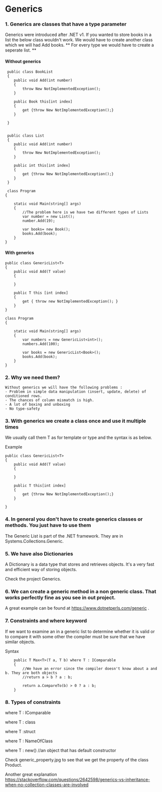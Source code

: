 # Generics

### 1. Generics are classes that have a type parameter
Generics were introduced after .NET v1. If you wanted to store books in a list the below class wouldn't work.
We would have to create another class which we will had Add books. ** For every type we would have to create a seperate list. **

#### Without generics 

	 public class BookList
	 {
		public void Add(int number)
		{
			throw New NotImplementedException();
		}
		
		public Book this[int index]
		{
			get {throw New NotImplementedException();}
		}
	 
	 }

	 
	 public class List
	 {
		public void Add(int number)
		{
			throw New NotImplementedException();
		}
		
		public int this[int index]
		{
			get {throw New NotImplementedException();}
		}
	 }
	 
	 class Program
    {

        static void Main(string[] args)
        {
            //The problem here is we have two different types of Lists
            var number = new List();
            number.Add(19);

            var books= new Book();
            books.Add(book);
        }
    }
	
#### With generics

	public class GenericList<T>
    {
        public void Add(T value)
        {

        }

        public T this [int index]
        {
            get { throw new NotImplementedException(); }
        } 
    }
	
	class Program
    {

        static void Main(string[] args)
        {
            var numbers = new GenericList<int>();
            numbers.Add(100);

            var books = new GenericList<Book>();
            books.Add(book);
        }
    }
	
	 
### 2. Why we need them?

	Without generics we will have the following problems :
    - Problem in simple data manipulation (insert, update, delete) of conditioned rows.
    - The chances of column mismatch is high.
    - A lot of boxing and unboxing
    - No type-safety
	 

### 3. With generics we create a class once and use it multiple times
We usually call them T as for template or type and the syntax is as below.	 

Example 

	public class GenericList<T>
	{
		public void Add(T value)
		{
		
		}
		
		public T this[int index]
		{
			get {throw New NotImplementedException();}
		}
	
	}
	
### 4. In general you don't have to create generics classes or methods. You just have to use them
The Generic List is part of the .NET framework.
They are in Systems.Collections.Generic.

### 5. We have also Dictionaries 
A Dictionary is a data type that stores and retrieves objects. It's a very fast and efficient way of storing objects.

Check the project Generics.


### 6. We can create a generic method in a non generic class. That works perfectly fine as you see in out project.
A great example can be found at https://www.dotnetperls.com/generic .

### 7. Constraints and where keyword
If we want to examine an in a generic list to determine whether it is valid or to compare it with some 
other the compiler must be sure that we have similar objects.


Syntax

		public T Max<T>(T a, T b) where T : IComparable
        {
            //We have an error since the compiler doesn't know about a and b. They are both objects
            //return a > b ? a : b;

            return a.CompareTo(b) > 0 ? a : b;
        }
		
### 8. Types of constraints
where T : IComparable

where T : class

where T :struct

where T : NameOfClass

where T : new() //an object that has default constructor

Check generic_property.jpg to see that we get the property of the class Product.

Another great explanation https://stackoverflow.com/questions/2642598/generics-vs-inheritance-when-no-collection-classes-are-involved
